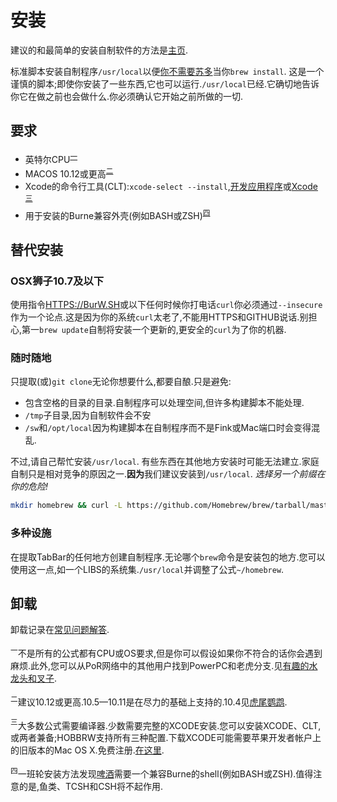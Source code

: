 
# 安装

建议的和最简单的安装自制软件的方法是[主页](https://brew.sh).

标准脚本安装自制程序`/usr/local`以便[你不需要苏多](FAQ.md)当你`brew install`. 这是一个谨慎的脚本;即使你安装了一些东西,它也可以运行.`/usr/local`已经.它确切地告诉你它在做之前也会做什么.你必须确认它开始之前所做的一切.

## 要求

-   英特尔CPU<sup>[一](#1)</sup>
-   MACOS 10.12或更高<sup>[二](#2)</sup>
-   Xcode的命令行工具(CLT):`xcode-select --install`,[开发应用程序](https://developer.apple.com/downloads)或[Xcode](https://itunes.apple.com/us/app/xcode/id497799835) <sup>[三](#3)</sup>
-   用于安装的Burne兼容外壳(例如BASH或ZSH)<sup>[四](#4)</sup>

## 替代安装

### OSX狮子10.7及以下

使用指令[HTTPS://BurW.SH](https://brew.sh)或以下任何时候你打电话`curl`你必须通过`--insecure`作为一个论点.这是因为你的系统`curl`太老了,不能用HTTPS和GITHUB说话.别担心,第一`brew update`自制将安装一个更新的,更安全的`curl`为了你的机器.

### 随时随地

只提取(或)`git clone`无论你想要什么,都要自酿.只是避免:

-   包含空格的目录的目录.自制程序可以处理空间,但许多构建脚本不能处理.
-   `/tmp`子目录,因为自制软件会不安
-   `/sw`和`/opt/local`因为构建脚本在自制程序而不是Fink或Mac端口时会变得混乱.

不过,请自己帮忙安装`/usr/local`. 有些东西在其他地方安装时可能无法建立.家庭自制只是相对竞争的原因之一.**因为**我们建议安装到`/usr/local`. *选择另一个前缀在你的危险!*

```sh
mkdir homebrew && curl -L https://github.com/Homebrew/brew/tarball/master | tar xz --strip 1 -C homebrew
```

### 多种设施

在提取TabBar的任何地方创建自制程序.无论哪个`brew`命令是安装包的地方.您可以使用这一点,如一个LIBS的系统集.`/usr/local`并调整了公式`~/homebrew`.

## 卸载

卸载记录在[常见问题解答](FAQ.md).

<a name="1"><sup>一</sup></a>不是所有的公式都有CPU或OS要求,但是你可以假设如果你不符合的话你会遇到麻烦.此外,您可以从PoR网络中的其他用户找到PowerPC和老虎分支.见[有趣的水龙头和叉子](Interesting-Taps-and-Forks.md).

<a name="2"><sup>二</sup></a>建议10.12或更高.10.5—10.11是在尽力的基础上支持的.10.4见[虎尾鹦鹉](https://github.com/mistydemeo/tigerbrew).

<a name="3"><sup>三</sup></a>大多数公式需要编译器.少数需要完整的XCODE安装.您可以安装XCODE、CLT,或两者兼备;HOBBRW支持所有三种配置.下载XCODE可能需要苹果开发者帐户上的旧版本的Mac OS X.免费注册.[在这里](https://developer.apple.com/register/index.action).

<a name="4"><sup>四</sup></a>一班轮安装方法发现[啤酒](https://brew.sh)需要一个兼容Burne的shell(例如BASH或ZSH).值得注意的是,鱼类、TCSH和CSH将不起作用.
